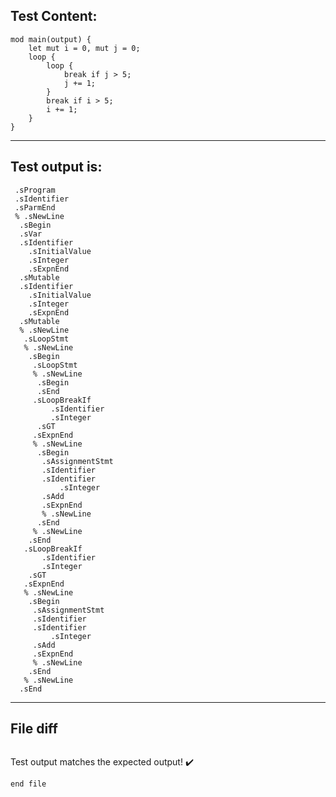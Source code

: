 
Test Content: 
-------------------------
```
mod main(output) {
    let mut i = 0, mut j = 0;
    loop {
        loop {
            break if j > 5;
            j += 1;
        }
        break if i > 5;
        i += 1;
    }
}
```
------------------------
Test output is: 
-------------------------
```
 .sProgram
 .sIdentifier
 .sParmEnd
 % .sNewLine
  .sBegin
  .sVar
  .sIdentifier
    .sInitialValue
    .sInteger
    .sExpnEnd
  .sMutable
  .sIdentifier
    .sInitialValue
    .sInteger
    .sExpnEnd
  .sMutable
  % .sNewLine
   .sLoopStmt
   % .sNewLine
    .sBegin
     .sLoopStmt
     % .sNewLine
      .sBegin
      .sEnd
     .sLoopBreakIf
         .sIdentifier
         .sInteger
      .sGT
     .sExpnEnd
     % .sNewLine
      .sBegin
       .sAssignmentStmt
       .sIdentifier
       .sIdentifier
           .sInteger
       .sAdd
       .sExpnEnd
       % .sNewLine
      .sEnd
     % .sNewLine
    .sEnd
   .sLoopBreakIf
       .sIdentifier
       .sInteger
    .sGT
   .sExpnEnd
   % .sNewLine
    .sBegin
     .sAssignmentStmt
     .sIdentifier
     .sIdentifier
         .sInteger
     .sAdd
     .sExpnEnd
     % .sNewLine
    .sEnd
   % .sNewLine
  .sEnd

```
------------------------

File diff
-------------------------
```diff

```
Test output matches the expected output! :heavy_check_mark:

```
end file
